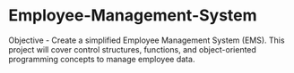 # Employee-Management-System
Objective - Create a simplified Employee Management System (EMS). This project will cover control structures, functions, and object-oriented programming concepts to manage employee data.

